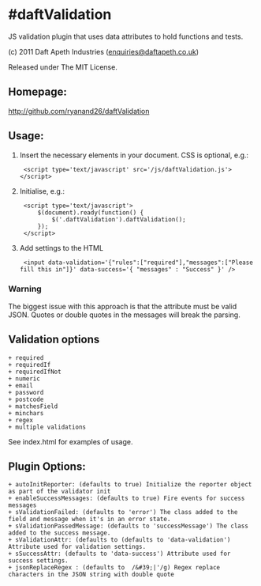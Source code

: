 #daftValidation
===============

JS validation plugin that uses data attributes to hold functions and tests.

(c) 2011 Daft Apeth Industries (enquiries@daftapeth.co.uk)

Released under The MIT License.

## Homepage:

http://github.com/ryanand26/daftValidation


## Usage:

1. Insert the necessary elements in your document. CSS is optional, e.g.:
   
		<script type='text/javascript' src='/js/daftValidation.js'></script>


2. Initialise, e.g.:

		<script type='text/javascript'>
			$(document).ready(function() {
				$('.daftValidation').daftValidation();
			});
		</script>

3. Add settings to the HTML

		<input data-validation='{"rules":["required"],"messages":["Please fill this in"]}' data-success='{ "messages" : "Success" }' />

### Warning

The biggest issue with this approach is that the attribute must be valid JSON. Quotes or double quotes in the messages will break the parsing.

## Validation options

	+ required
	+ requiredIf
	+ requiredIfNot
	+ numeric
	+ email
	+ password
	+ postcode
	+ matchesField
	+ minchars
	+ regex
	+ multiple validations

See index.html for examples of usage.

## Plugin Options:
	+ autoInitReporter: (defaults to true) Initialize the reporter object as part of the validator init
	+ enableSuccessMessages: (defaults to true) Fire events for success messages
	+ sValidationFailed: (defaults to 'error') The class added to the field and message when it's in an error state.
	+ sValidationPassedMessage: (defaults to 'successMessage') The class added to the success message.
	+ sValidationAttr: (defaults to (defaults to 'data-validation') Attribute used for validation settings.
	+ sSuccessAttr: (defaults to 'data-success') Attribute used for success settings.
	+ jsonReplaceRegex : (defaults to  /&#39;|'/g) Regex replace characters in the JSON string with double quote